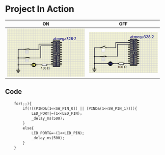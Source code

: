 # Project In Action

|ON|OFF|
|:--:|:--:|
|![ON](ON.png)|![OFF](OFF.png)|

## Code 
```
	for(;;){
		if(!((PIND&(1<<SW_PIN_0)) || (PIND&(1<<SW_PIN_1)))){
			LED_PORT|=(1<<LED_PIN);
            _delay_ms(500);
        }
        else{
            LED_PORT&=~(1<<LED_PIN);
			_delay_ms(500);
        }
    }
```